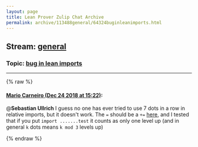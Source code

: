 ```yaml
---
layout: page
title: Lean Prover Zulip Chat Archive 
permalink: archive/113488general/64324buginleanimports.html
---
```


## Stream: [general](index.html)
### Topic: [bug in lean imports](64324buginleanimports.html)

---


{% raw %}
#### [ Mario Carneiro (Dec 24 2018 at 15:22)](https://leanprover.zulipchat.com/#narrow/stream/113488-general/topic/bug%20in%20lean%20imports/near/152471531):
@**Sebastian Ullrich** I guess no one has ever tried to use 7 dots in a row in relative imports, but it doesn't work. The `=` should be a `+=` [here](https://github.com/leanprover/lean/blob/master/src/frontends/lean/parser.cpp#L2422), and I tested that if you put `import .......test` it counts as only one level up (and in general `k` dots means `k mod 3` levels up)


{% endraw %}
